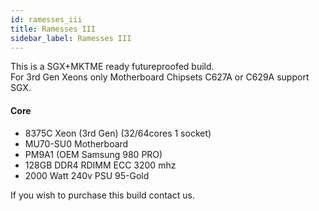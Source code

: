 ```yaml
---
id: ramesses_iii
title: Ramesses III
sidebar_label: Ramesses III
---
```


This is a SGX+MKTME ready futureproofed build.  
For 3rd Gen Xeons only Motherboard Chipsets C627A or C629A support SGX.

#### Core
- 8375C Xeon (3rd Gen) (32/64cores 1 socket)
- MU70-SU0 Motherboard
- PM9A1 (OEM Samsung 980 PRO)
- 128GB DDR4 RDIMM ECC 3200 mhz
- 2000 Watt 240v PSU 95-Gold

If you wish to purchase this build contact us.